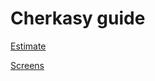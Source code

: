 
# Cherkasy guide
[Estimate](https://drive.google.com/file/d/1W2RnKzLDQ7ENovGo8wh8USHS6NNrIwc9/view)

[Screens](https://share.proto.io/MOPKC7/)
